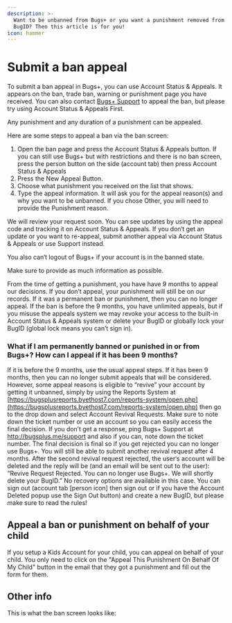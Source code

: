 ```yaml
---
description: >-
  Want to be unbanned from Bugs+ or you want a punishment removed from your
  BugID? Then this article is for you!
icon: hammer
---
```


# Submit a ban appeal

To submit a ban appeal in Bugs+, you can use Account Status & Appeals. It appears on the ban, trade ban, warning or punishment page you have received. You can also contact [Bugs+ Support](http://bugsplus.me/support) to appeal the ban, but please try using Account Status & Appeals First.

Any punishment and any duration of a punishment can be appealed.

Here are some steps to appeal a ban via the ban screen:

1. Open the ban page and press the Account Status & Appeals button. If you can still use Bugs+ but with restrictions and there is no ban screen, press the person button on the side (account tab) then press Account Status & Appeals
2. Press the New Appeal Button.
3. Choose what punishment you received on the list that shows.
4. Type the appeal information. It will ask you for the appeal reason(s) and why you want to be unbanned. If you chose Other, you will need to provide the Punishment reason.

We will review your request soon. You can see updates by using the appeal code and tracking it on Account Status & Appeals. If you don‘t get an update or you want to re-appeal, submit another appeal via Account Status & Appeals or use Support instead.

You also can‘t logout of Bugs+ if your account is in the banned state.

Make sure to provide as much information as possible.

From the time of getting a punishment, you have have 9 months to appeal our decisions. If you don’t appeal, your punishment will still be on our records. If it was a permanent ban or punishment, then you can no longer appeal. If the ban is before the 9 months, you have unlimited appeals, but if you misuse the appeals system we may revoke your access to the built-in Account Status & Appeals system or delete your BugID or globally lock your BugID (global lock means you can’t sign in).

### What if I am permanently banned or punished in or from Bugs+? How can I appeal if it has been 9 months?

If it is before the 9 months, use the usual appeal steps. If it has been 9 months, then you can no longer submit appeals that will be considered. However, some appeal reasons is eligible to “revive” your account by getting it unbanned, simply by using the Reports System at [https://bugsplusreports.byethost7.com/reports-system/open.php](https://bugsplusreports.byethost7.com/reports-system/open.php) then go to the drop down and select Account Revival Requests. Make sure to note down the ticket number or use an account so you can easily access the final decision. If you don’t get a response, ping Bugs+ Support at http://bugsplus.me/support and also if you can, note down the ticket number. The final decision is final so if you get rejected you can no longer use Bugs+. You will still be able to submit another revival request after 4 months. After the second revival request rejected, the user‘s account will be deleted and the reply will be (and an email will be sent out to the user): “Revive Request Rejected. You can no longer use Bugs+. We will shortly delete your BugID.” No recovery options are available in this case. You can sign out (account tab \[person icon] then sign out or if you have the Account Deleted popup use the Sign Out button) and create a new BugID, but please make sure to read the rules!

## Appeal a ban or punishment on behalf of your child

If you setup a Kids Account for your child, you can appeal on behalf of your child. You only need to click on the "Appeal This Punishment On Behalf Of My Child" button in the email that they got a punishment and fill out the form for them.

## Other info

This is what the ban screen looks like:

<figure><img src=".gitbook/assets/Image 24-4-2025 at 12.33 pm.jpeg" alt=""><figcaption></figcaption></figure>
